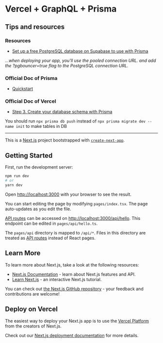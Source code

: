 # Vercel + GraphQL + Prisma
## Tips and resources

### Resources
- [Set up a free PostgreSQL database on Supabase to use with Prisma](https://dev.to/prisma/set-up-a-free-postgresql-database-on-supabase-to-use-with-prisma-3pk6)

*...when deploying your app, you'll use the pooled connection URL. and add the ?pgbouncer=true flag to the PostgreSQL connection URL.*

### Official Doc of Prisma
- [Quickstart](https://www.prisma.io/docs/getting-started/quickstart)

### Official Doc of Vercel
- [Step 3. Create your database schema with Prisma](https://vercel.com/guides/nextjs-prisma-postgres#step-3.-create-your-database-schema-with-prisma)

You should run `npx prisma db push` instead of `npx prisma migrate dev --name init` to make tables in DB

---

This is a [Next.js](https://nextjs.org/) project bootstrapped with [`create-next-app`](https://github.com/vercel/next.js/tree/canary/packages/create-next-app).

## Getting Started

First, run the development server:

```bash
npm run dev
# or
yarn dev
```

Open [http://localhost:3000](http://localhost:3000) with your browser to see the result.

You can start editing the page by modifying `pages/index.tsx`. The page auto-updates as you edit the file.

[API routes](https://nextjs.org/docs/api-routes/introduction) can be accessed on [http://localhost:3000/api/hello](http://localhost:3000/api/hello). This endpoint can be edited in `pages/api/hello.ts`.

The `pages/api` directory is mapped to `/api/*`. Files in this directory are treated as [API routes](https://nextjs.org/docs/api-routes/introduction) instead of React pages.

## Learn More

To learn more about Next.js, take a look at the following resources:

- [Next.js Documentation](https://nextjs.org/docs) - learn about Next.js features and API.
- [Learn Next.js](https://nextjs.org/learn) - an interactive Next.js tutorial.

You can check out [the Next.js GitHub repository](https://github.com/vercel/next.js/) - your feedback and contributions are welcome!

## Deploy on Vercel

The easiest way to deploy your Next.js app is to use the [Vercel Platform](https://vercel.com/new?utm_medium=default-template&filter=next.js&utm_source=create-next-app&utm_campaign=create-next-app-readme) from the creators of Next.js.

Check out our [Next.js deployment documentation](https://nextjs.org/docs/deployment) for more details.